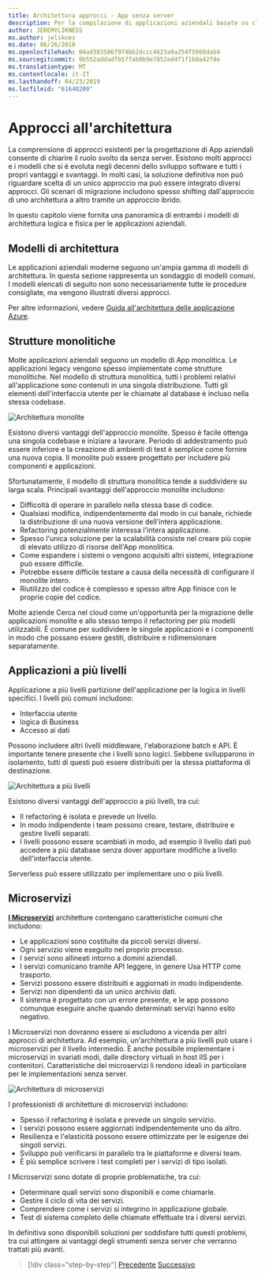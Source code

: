 ```yaml
---
title: Architettura approcci - App senza server
description: Per la compilazione di applicazioni aziendali basate su cloud, da architetture a più livelli per senza server si avvicina un'introduzione all'architettura.
author: JEREMYLIKNESS
ms.author: jeliknes
ms.date: 06/26/2018
ms.openlocfilehash: 04ad383586f974bb2dccc4623a9a254f5668dab4
ms.sourcegitcommit: 9b552addadfb57fab0b9e7852ed4f1f1b8a42f8e
ms.translationtype: MT
ms.contentlocale: it-IT
ms.lasthandoff: 04/23/2019
ms.locfileid: "61640200"
---
```

# <a name="architecture-approaches"></a>Approcci all'architettura

La comprensione di approcci esistenti per la progettazione di App aziendali consente di chiarire il ruolo svolto da senza server. Esistono molti approcci e i modelli che si è evoluta negli decenni dello sviluppo software e tutti i propri vantaggi e svantaggi. In molti casi, la soluzione definitiva non può riguardare scelta di un unico approccio ma può essere integrato diversi approcci. Gli scenari di migrazione includono spesso shifting dall'approccio di uno architettura a altro tramite un approccio ibrido.

In questo capitolo viene fornita una panoramica di entrambi i modelli di architettura logica e fisica per le applicazioni aziendali.

## <a name="architecture-patterns"></a>Modelli di architettura

Le applicazioni aziendali moderne seguono un'ampia gamma di modelli di architettura. In questa sezione rappresenta un sondaggio di modelli comuni. I modelli elencati di seguito non sono necessariamente tutte le procedure consigliate, ma vengono illustrati diversi approcci.

Per altre informazioni, vedere [Guida all'architettura delle applicazione Azure](https://docs.microsoft.com/azure/architecture/guide/).

## <a name="monoliths"></a>Strutture monolitiche

Molte applicazioni aziendali seguono un modello di App monolitica. Le applicazioni legacy vengono spesso implementate come strutture monolitiche. Nel modello di struttura monolitica, tutti i problemi relativi all'applicazione sono contenuti in una singola distribuzione. Tutti gli elementi dell'interfaccia utente per le chiamate al database è incluso nella stessa codebase.

![Architettura monolite](./media/monolith-architecture.png)

Esistono diversi vantaggi dell'approccio monolite. Spesso è facile ottenga una singola codebase e iniziare a lavorare. Periodo di addestramento può essere inferiore e la creazione di ambienti di test è semplice come fornire una nuova copia. Il monolite può essere progettato per includere più componenti e applicazioni.

Sfortunatamente, il modello di struttura monolitica tende a suddividere su larga scala. Principali svantaggi dell'approccio monolite includono:

* Difficoltà di operare in parallelo nella stessa base di codice.
* Qualsiasi modifica, indipendentemente dal modo in cui banale, richiede la distribuzione di una nuova versione dell'intera applicazione.
* Refactoring potenzialmente interessa l'intera applicazione.
* Spesso l'unica soluzione per la scalabilità consiste nel creare più copie di elevato utilizzo di risorse dell'App monolitica.
* Come espandere i sistemi o vengono acquisiti altri sistemi, integrazione può essere difficile.
* Potrebbe essere difficile testare a causa della necessità di configurare il monolite intero.
* Riutilizzo del codice è complesso e spesso altre App finisce con le proprie copie del codice.

Molte aziende Cerca nel cloud come un'opportunità per la migrazione delle applicazioni monolite e allo stesso tempo il refactoring per più modelli utilizzabili. È comune per suddividere le singole applicazioni e i componenti in modo che possano essere gestiti, distribuire e ridimensionare separatamente.

## <a name="n-layer-applications"></a>Applicazioni a più livelli

Applicazione a più livelli partizione dell'applicazione per la logica in livelli specifici. I livelli più comuni includono:

* Interfaccia utente
* logica di Business
* Accesso ai dati

Possono includere altri livelli middleware, l'elaborazione batch e API. È importante tenere presente che i livelli sono logici. Sebbene svilupparono in isolamento, tutti di questi può essere distribuiti per la stessa piattaforma di destinazione.

![Architettura a più livelli](./media/n-layer-architecture.png)

Esistono diversi vantaggi dell'approccio a più livelli, tra cui:

* Il refactoring è isolata e prevede un livello.
* In modo indipendente i team possono creare, testare, distribuire e gestire livelli separati.
* I livelli possono essere scambiati in modo, ad esempio il livello dati può accedere a più database senza dover apportare modifiche a livello dell'interfaccia utente.

Serverless può essere utilizzato per implementare uno o più livelli.

## <a name="microservices"></a>Microservizi

**[I Microservizi](https://docs.microsoft.com/azure/architecture/guide/architecture-styles/microservices)**  architetture contengano caratteristiche comuni che includono:

* Le applicazioni sono costituite da piccoli servizi diversi.
* Ogni servizio viene eseguito nel proprio processo.
* I servizi sono allineati intorno a domini aziendali.
* I servizi comunicano tramite API leggere, in genere Usa HTTP come trasporto.
* Servizi possono essere distribuiti e aggiornati in modo indipendente.
* Servizi non dipendenti da un unico archivio dati.
* Il sistema è progettato con un errore presente, e le app possono comunque eseguire anche quando determinati servizi hanno esito negativo.

I Microservizi non dovranno essere si escludono a vicenda per altri approcci di architettura. Ad esempio, un'architettura a più livelli può usare i microservizi per il livello intermedio. È anche possibile implementare i microservizi in svariati modi, dalle directory virtuali in host IIS per i contenitori. Caratteristiche dei microservizi li rendono ideali in particolare per le implementazioni senza server.

![Architettura di microservizi](./media/microservices-architecture.png)

I professionisti di architetture di microservizi includono:

* Spesso il refactoring è isolata e prevede un singolo servizio.
* I servizi possono essere aggiornati indipendentemente uno da altro.
* Resilienza e l'elasticità possono essere ottimizzate per le esigenze dei singoli servizi.
* Sviluppo può verificarsi in parallelo tra le piattaforme e diversi team.
* È più semplice scrivere i test completi per i servizi di tipo isolati.

I Microservizi sono dotate di proprie problematiche, tra cui:

* Determinare quali servizi sono disponibili e come chiamarle.
* Gestire il ciclo di vita dei servizi.
* Comprendere come i servizi si integrino in applicazione globale.
* Test di sistema completo delle chiamate effettuate tra i diversi servizi.

In definitiva sono disponibili soluzioni per soddisfare tutti questi problemi, tra cui attingere ai vantaggi degli strumenti senza server che verranno trattati più avanti.

>[!div class="step-by-step"]
>[Precedente](index.md)
>[Successivo](architecture-deployment-approaches.md)